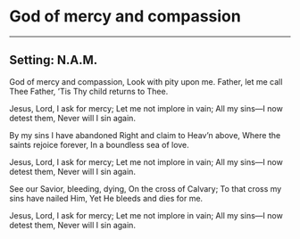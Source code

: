 # God of mercy and compassion

***

## Setting: N.A.M.

God of mercy and compassion,
Look with pity upon me.
Father, let me call Thee Father,
’Tis Thy child returns to Thee.

Jesus, Lord, I ask for mercy;
Let me not implore in vain;
All my sins—I now detest them,
Never will I sin again.

By my sins I have abandoned
Right and claim to Heav’n above,
Where the saints rejoice forever,
In a boundless sea of love.

Jesus, Lord, I ask for mercy;
Let me not implore in vain;
All my sins—I now detest them,
Never will I sin again.

See our Savior, bleeding, dying,
On the cross of Calvary;
To that cross my sins have nailed Him,
Yet He bleeds and dies for me.

Jesus, Lord, I ask for mercy;
Let me not implore in vain;
All my sins—I now detest them,
Never will I sin again.